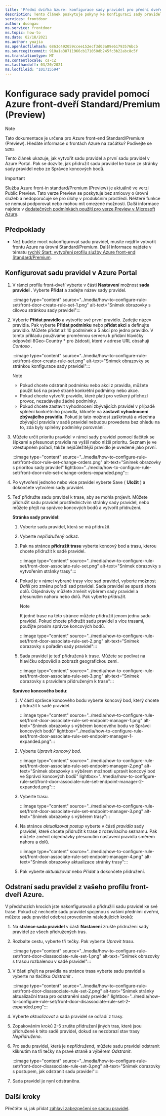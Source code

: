 ```yaml
---
title: 'Přední dvířka Azure: konfigurace sady pravidel pro přední dveře'
description: Tento článek poskytuje pokyny ke konfiguraci sady pravidel.
services: frontdoor
author: duongau
ms.service: frontdoor
ms.topic: how-to
ms.date: 02/18/2021
ms.author: yuajia
ms.openlocfilehash: 6863c492059ccee152ecf3d03a09e61793576bcb
ms.sourcegitcommit: 910a1a38711966cb171050db245fc3b22abc8c5f
ms.translationtype: MT
ms.contentlocale: cs-CZ
ms.lasthandoff: 03/20/2021
ms.locfileid: "101715594"
---
```

# <a name="configure-a-rule-set-with-azure-front-door-standardpremium-preview"></a>Konfigurace sady pravidel pomocí Azure front-dveří Standard/Premium (Preview)

> [!Note]
> Tato dokumentace je určena pro Azure front-end Standard/Premium (Preview). Hledáte informace o frontách Azure na začátku? Podívejte se [sem](../front-door-overview.md).

Tento článek ukazuje, jak vytvořit sadu pravidel a první sadu pravidel v Azure Portal. Pak se dozvíte, jak přidružit sadu pravidel ke trase ze stránky sady pravidel nebo ze Správce koncových bodů.

> [!IMPORTANT]
> Služba Azure front-in standard/Premium (Preview) je aktuálně ve verzi Public Preview.
> Tato verze Preview se poskytuje bez smlouvy o úrovni služeb a nedoporučuje se pro úlohy v produkčním prostředí. Některé funkce se nemusí podporovat nebo mohou mít omezené možnosti.
> Další informace najdete v [dodatečných podmínkách použití pro verze Preview v Microsoft Azure](https://azure.microsoft.com/support/legal/preview-supplemental-terms/).

## <a name="prerequisites"></a>Předpoklady

* Než budete moct nakonfigurovat sadu pravidel, musíte nejdřív vytvořit frontu Azure na úrovni Standard/Premium. Další informace najdete v tématu [rychlý Start: vytvoření profilu služby Azure front-end Standard/Premium](create-front-door-portal.md).

## <a name="configure-rule-set-in-azure-portal"></a>Konfigurovat sadu pravidel v Azure Portal

1. V rámci profilu front-dveří vyberte v části **Nastavení** možnost **sada pravidel** . Vyberte **Přidat** a zadejte název sady pravidel.

   :::image type="content" source="../media/how-to-configure-rule-set/front-door-create-rule-set-1.png" alt-text="Snímek obrazovky s cílovou stránkou sady pravidel":::
    
1. Vyberte **Přidat pravidlo** a vytvořte své první pravidlo. Zadejte název pravidla. Pak vyberte **Přidat podmínku** nebo **přidat akci** a definujte pravidlo. Můžete přidat až 10 podmínek a 5 akcí pro jedno pravidlo. V tomto příkladu používáme proměnnou serveru k přidání hlavičky odpovědi 8Geo-Country * pro žádosti, které v adrese URL obsahují *Contoso* .

   :::image type="content" source="../media/how-to-configure-rule-set/front-door-create-rule-set.png" alt-text="Snímek obrazovky se stránkou konfigurace sady pravidel":::
    
    > [!NOTE]
    > * Pokud chcete odstranit podmínku nebo akci z pravidla, můžete použít koš na pravé straně konkrétní podmínky nebo akce.
    > * Pokud chcete vytvořit pravidlo, které platí pro veškerý příchozí provoz, nezadávejte žádné podmínky.
    > * Pokud chcete zastavit vyhodnocení zbývajících pravidel v případě splnění konkrétního pravidla, klikněte na **zastavit vyhodnocení zbývajícího pravidla**. Pokud je tato možnost zaškrtnutá a všechna zbývající pravidla v sadě pravidel nebudou provedena bez ohledu na to, zda byly splněny podmínky porovnání.  

1. Můžete určit prioritu pravidel v rámci sady pravidel pomocí tlačítek se šipkami a přesunout pravidla na vyšší nebo nižší prioritu. Seznam je ve vzestupném pořadí, takže nejdůležitější pravidlo je uvedené jako první.

   :::image type="content" source="../media/how-to-configure-rule-set/front-door-rule-set-change-orders.png" alt-text="Snímek obrazovky s prioritou sady pravidel" lightbox="../media/how-to-configure-rule-set/front-door-rule-set-change-orders-expanded.png":::

1. Po vytvoření jednoho nebo více pravidel vyberte Save ( **Uložit** ) a dokončete vytvoření sady pravidel.

1. Teď přidružte sadu pravidel k trase, aby se mohla projevit. Můžete přidružit sadu pravidel prostřednictvím stránky sady pravidel, nebo můžete přejít na správce koncových bodů a vytvořit přidružení.
 
    **Stránka sady pravidel**: 
    
    1. Vyberte sadu pravidel, která se má přidružit.
    
    1. Vyberte *nepřidružený* odkaz.
     

    1. Pak na stránce **přidružit trasu** vyberte koncový bod a trasu, kterou chcete přidružit k sadě pravidel. 
    
        :::image type="content" source="../media/how-to-configure-rule-set/front-door-associate-rule-set.png" alt-text="Snímek obrazovky s vytvořením stránky trasy":::    
        
    1. Pokud je v rámci vybrané trasy více sad pravidel, vyberte možnost *Další* pro změnu pořadí sad pravidel. Sada pravidel se spustí shora dolů. Objednávky můžete změnit výběrem sady pravidel a přesunutím nahoru nebo dolů. Pak vyberte *přidružit*.
    
        > [!Note]
        > K jedné trase na této stránce můžete přidružit jenom jednu sadu pravidel. Pokud chcete přidružit sadu pravidel s více trasami, použijte prosím správce koncových bodů.
    
        :::image type="content" source="../media/how-to-configure-rule-set/front-door-associate-rule-set-2.png" alt-text="Snímek obrazovky s pořadím sady pravidel":::
    
    1. Sada pravidel je teď přidružená k trase. Můžete se podívat na hlavičku odpovědi a zobrazit geografickou zemi.
    
        :::image type="content" source="../media/how-to-configure-rule-set/front-door-associate-rule-set-3.png" alt-text="Snímek obrazovky s pravidlem přidruženým k trase":::

   **Správce koncového bodu**: 
    
    1. V části správce koncového bodu vyberte koncový bod, který chcete přidružit k sadě pravidel.
    
        :::image type="content" source="../media/how-to-configure-rule-set/front-door-associate-rule-set-endpoint-manager-1.png" alt-text="Snímek obrazovky s výběrem koncového bodu ve Správci koncových bodů" lightbox="../media/how-to-configure-rule-set/front-door-associate-rule-set-endpoint-manager-1-expanded.png":::

    1. Vyberte *Upravit koncový bod*.  
    
        :::image type="content" source="../media/how-to-configure-rule-set/front-door-associate-rule-set-endpoint-manager-2.png" alt-text="Snímek obrazovky s výběrem možnosti upravit koncový bod ve Správci koncových bodů" lightbox="../media/how-to-configure-rule-set/front-door-associate-rule-set-endpoint-manager-2-expanded.png":::

    1. Vyberte trasu. 
    
         :::image type="content" source="../media/how-to-configure-rule-set/front-door-associate-rule-set-endpoint-manager-3.png" alt-text="Snímek obrazovky s výběrem trasy":::
    
    1. Na stránce *aktualizovat postup* vyberte v části *pravidla* sady pravidel, které chcete přidružit k trase z rozevíracího seznamu. Pak můžete změnit objednávky přesunutím nastavení pravidla směrem nahoru a dolů. 
    
        :::image type="content" source="../media/how-to-configure-rule-set/front-door-associate-rule-set-endpoint-manager-4.png" alt-text="Snímek obrazovky aktualizace stránky trasy":::
    
    1. Pak vyberte *aktualizovat* nebo *Přidat* a dokončete přidružení.

## <a name="delete-a-rule-set-from-your-azure-front-door-profile"></a>Odstraní sadu pravidel z vašeho profilu front-dveří Azure.

V předchozích krocích jste nakonfigurovali a přidružili sadu pravidel ke své trase. Pokud už nechcete sadu pravidel spojenou s vašimi předními dveřmi, můžete sadu pravidel odebrat provedením následujících kroků:

1. Na **stránce sada pravidel** v části **Nastavení** zrušte přidružení sady pravidel ze všech přidružených tras.

1. Rozbalte cestu, vyberte tři tečky. Pak vyberte *Upravit trasu*.

   :::image type="content" source="../media/how-to-configure-rule-set/front-door-disassociate-rule-set-1.png" alt-text="Snímek obrazovky s trasou rozbalenou v sadě pravidel":::

1. V části přejít na pravidla na stránce trasa vyberte sadu pravidel a vyberte na tlačítku *Odstranit* . 

   :::image type="content" source="../media/how-to-configure-rule-set/front-door-disassociate-rule-set-2.png" alt-text="Snímek stránky aktualizační trasa pro odstranění sady pravidel" lightbox="../media/how-to-configure-rule-set/front-door-disassociate-rule-set-2-expanded.png":::

1. Vyberte *aktualizovat* a sada pravidel se odřadí z trasy.

1. Zopakováním kroků 2-5 zrušte přidružení jiných tras, které jsou přidružené k této sadě pravidel, dokud se nezobrazí stav trasy *Nepřidruženo*.

1. Pro sadu pravidel, která je *nepřidružená*, můžete sadu pravidel odstranit kliknutím na tři tečky na pravé straně a výběrem *Odstranit*. 

   :::image type="content" source="../media/how-to-configure-rule-set/front-door-disassociate-rule-set-3.png" alt-text="Snímek obrazovky s postupem, jak odstranit sadu pravidel":::

1. Sada pravidel je nyní odstraněna.

## <a name="next-steps"></a>Další kroky

Přečtěte si, jak přidat [záhlaví zabezpečení se sadou pravidel](how-to-add-security-headers.md).
